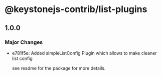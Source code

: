 # @keystonejs-contrib/list-plugins

## 1.0.0

### Major Changes

- e781f5e: Added simpleListConfig Plugin which allows to make cleaner list config

  see readme for the package for more details.
